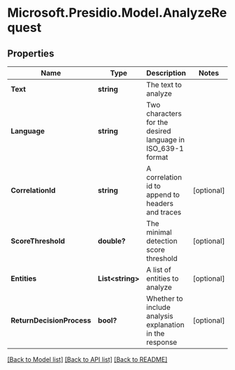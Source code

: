 # Microsoft.Presidio.Model.AnalyzeRequest
## Properties

Name | Type | Description | Notes
------------ | ------------- | ------------- | -------------
**Text** | **string** | The text to analyze | 
**Language** | **string** | Two characters for the desired language in ISO_639-1 format | 
**CorrelationId** | **string** | A correlation id to append to headers and traces | [optional] 
**ScoreThreshold** | **double?** | The minimal detection score threshold | [optional] 
**Entities** | **List&lt;string&gt;** | A list of entities to analyze | [optional] 
**ReturnDecisionProcess** | **bool?** | Whether to include analysis explanation in the response | [optional] 

[[Back to Model list]](../README.md#documentation-for-models) [[Back to API list]](../README.md#documentation-for-api-endpoints) [[Back to README]](../README.md)

